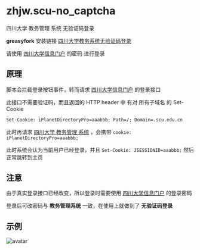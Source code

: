 <!--
 * @Date: 2021-03-13 21:07:58
 * @LastEditors: lisonge
 * @Author: lisonge
 * @LastEditTime: 2021-03-18 15:15:23
-->

# zhjw.scu-no_captcha

四川大学 教务管理 系统 无验证码登录

**greasyfork** 安装链接 [四川大学教务系统无验证码登录](https://greasyfork.org/zh-CN/scripts/419932-%E5%9B%9B%E5%B7%9D%E5%A4%A7%E5%AD%A6%E6%95%99%E5%8A%A1%E7%B3%BB%E7%BB%9F%E6%97%A0%E9%AA%8C%E8%AF%81%E7%A0%81%E7%99%BB%E5%BD%95)

请使用 [四川大学信息门户](http://my.scu.edu.cn/) 的密码 进行登录

## 原理

脚本会拦截登录按钮事件，转而请求 [四川大学信息门户](http://my.scu.edu.cn/) 的登录接口

此接口不需要验证码，而且返回的 HTTP header 中 有对 所有子域名 的 Set-Cookie

```txt
Set-Cookie: iPlanetDirectoryPro=aaabbb; Path=/; Domain=.scu.edu.cn
```

此时再请求 [四川大学 教务管理 系统](http://zhjw.scu.edu.cn/) ，会携带 `cookie: iPlanetDirectoryPro=aaabbb;`

此时系统会认为当前用户已经登录，并且 `Set-Cookie: JSESSIONID=aaabbb;` 然后正常跳转到主页

## 注意

由于真实登录接口已经改变，所以登录时需要使用 [四川大学信息门户](http://my.scu.edu.cn/) 的登录密码

登录后可改密码与 **教务管理系统** 一致，在使用上就做到了 **无验证码登录**

## 示例

![avatar](https://hub.fastgit.org/lisonge/src/raw/main/gif/zhjw.scu-no_captcha_example.gif)
